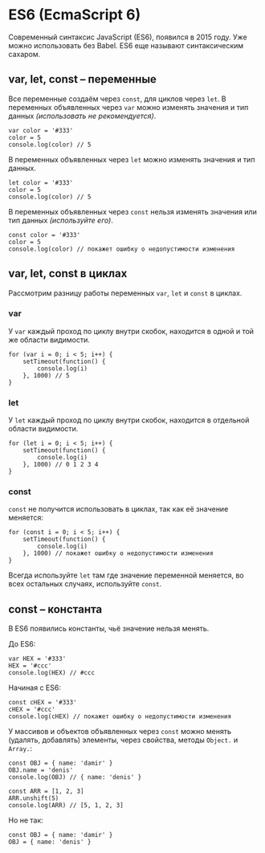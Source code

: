 # ES6 (EcmaScript 6)
Современный синтаксис JavaScript (ES6), появился в 2015 году. Уже можно использовать без Babel. ES6 еще называют синтаксическим сахаром.

## var, let, const &ndash; переменные
Все переменные создаём через `const`, для циклов через `let`. В переменных объявленных через `var` можно изменять значения и тип данных *(использовать не рекомендуется)*.

    var color = '#333'
    color = 5
    console.log(color) // 5
    
В переменных объявленных через `let` можно изменять значения и тип данных.

    let color = '#333'
    color = 5
    console.log(color) // 5

В переменных объявленных через `const` нельзя изменять значения или тип данных *(используйте его)*.

    const color = '#333'
    color = 5
    console.log(color) // покажет ошибку о недопустимости изменения

## var, let, const в циклах
Рассмотрим разницу работы переменных `var`, `let` и `const` в циклах.

### var
У `var` каждый проход по циклу внутри скобок, находится в одной и той же области видимости.

    for (var i = 0; i < 5; i++) {
        setTimeout(function() {
            console.log(i)
        }, 1000) // 5
    }

### let
У `let` каждый проход по циклу внутри скобок, находится в отдельной области видимости.

    for (let i = 0; i < 5; i++) {
        setTimeout(function() {
            console.log(i)
        }, 1000) // 0 1 2 3 4
    }

### const
`const` не получится использовать в циклах, так как её значение меняется:

    for (const i = 0; i < 5; i++) {
        setTimeout(function() {
            console.log(i)
        }, 1000) // покажет ошибку о недопустимости изменения
    }

Всегда используйте `let` там где значение переменной меняется, во всех остальных случаях, используйте `const`.

## const &ndash; константа
В ES6 появились константы, чьё значение нельзя менять.

До ES6:

    var HEX = '#333'
    HEX = '#ccc'
    console.log(HEX) // #ccc

Начиная с ES6:

    const cHEX = '#333'
    cHEX = '#ccc'
    console.log(cHEX) // покажет ошибку о недопустимости изменения

У массивов и объектов объявленных через `const` можно менять (удалять, добавлять) элементы, через свойства, методы `Object.` и `Array.`:

    const OBJ = { name: 'damir' }
    OBJ.name = 'denis'
    console.log(OBJ) // { name: 'denis' }

    const ARR = [1, 2, 3]
    ARR.unshift(5)
    console.log(ARR) // [5, 1, 2, 3]
 
 Но не так:
    
    const OBJ = { name: 'damir' }
    OBJ = { name: 'denis' }
 
